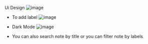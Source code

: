 Ui Design
![image](https://github.com/user-attachments/assets/62c152c1-7548-40dd-8186-b6d4eded15e7)

- To add label 
![image](https://github.com/user-attachments/assets/10d22c94-67b3-4cba-b2c6-3f1501849709)

- Dark Mode
![image](https://github.com/user-attachments/assets/38ba3aca-b190-45a7-a277-73290dec3908)

- You can also search note by title or you can filter note by labels
